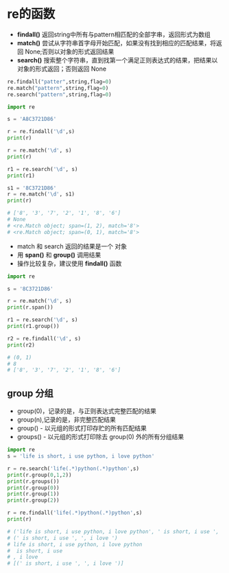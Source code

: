 # re的函数

- **findall()** 返回string中所有与pattern相匹配的全部字串，返回形式为数组
- **match()** 尝试从字符串首字母开始匹配，如果没有找到相应的匹配结果，将返回 None;否则以对象的形式返回结果
- **search()** 搜索整个字符串，直到找第一个满足正则表达式的结果，把结果以对象的形式返回；否则返回 None

```python
re.findall("patter",string,flag=0)
re.match("pattern",string,flag=0)
re.search("pattern",string,flag=0)
```

```python
import re

s = 'A8C3721D86'

r = re.findall('\d',s)
print(r)

r = re.match('\d', s)
print(r)

r1 = re.search('\d', s)
print(r1)

s1 = '8C3721D86'
r = re.match('\d', s1)
print(r)

# ['8', '3', '7', '2', '1', '8', '6']
# None
# <re.Match object; span=(1, 2), match='8'>
# <re.Match object; span=(0, 1), match='8'>
```
- match 和 search 返回的结果是一个 对象
- 用 **span()** 和 **group()** 调用结果
- 操作比较复杂，建议使用 **findall()** 函数

```python
import re

s = '8C3721D86'

r = re.match('\d', s)
print(r.span())

r1 = re.search('\d', s)
print(r1.group())

r2 = re.findall('\d', s)
print(r2)

# (0, 1)
# 8
# ['8', '3', '7', '2', '1', '8', '6']
```
## group 分组

- group(0)，记录的是，与正则表达式完整匹配的结果
- group(n),记录的是，非完整匹配结果
- group() - 以元组的形式打印存贮的所有匹配结果
- groups() - 以元组的形式打印除去 group(0) 外的所有分组结果
  
```python
import re
s = 'life is short, i use python, i love python'

r = re.search('life(.*)python(.*)python',s)
print(r.group(0,1,2))
print(r.groups())
print(r.group(0))
print(r.group(1))
print(r.group(2))

r = re.findall('life(.*)python(.*)python',s)
print(r)

# ('life is short, i use python, i love python', ' is short, i use ', ', i love ')
# (' is short, i use ', ', i love ')
# life is short, i use python, i love python
#  is short, i use 
# , i love 
# [(' is short, i use ', ', i love ')]
```